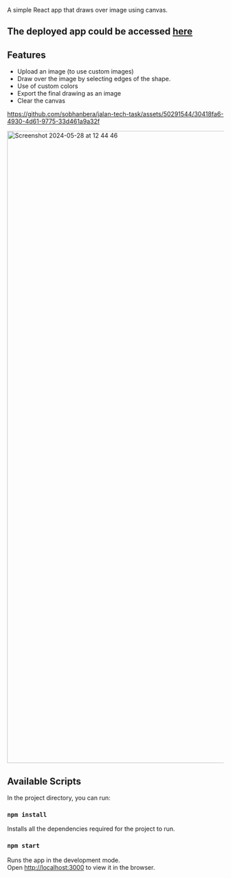 A simple React app that draws over image using canvas.

## The deployed app could be accessed [here](https://jalan-tech-task-sobhanbera.vercel.app)

## Features

-   Upload an image (to use custom images)
-   Draw over the image by selecting edges of the shape.
-   Use of custom colors
-   Export the final drawing as an image
-   Clear the canvas


https://github.com/sobhanbera/jalan-tech-task/assets/50291544/30418fa6-4930-4d61-9775-33d461a9a32f

<img width="1470" alt="Screenshot 2024-05-28 at 12 44 46" src="https://github.com/sobhanbera/jalan-tech-task/assets/50291544/bf73e97f-e4bf-45e7-a009-42cc782000ee">

## Available Scripts

In the project directory, you can run:

### `npm install`

Installs all the dependencies required for the project to run.

### `npm start`

Runs the app in the development mode.\
Open [http://localhost:3000](http://localhost:3000) to view it in the browser.
